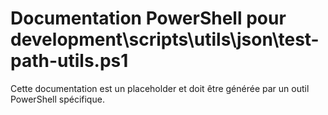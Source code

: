 # Documentation PowerShell pour development\scripts\utils\json\test-path-utils.ps1

Cette documentation est un placeholder et doit être générée par un outil PowerShell spécifique.
